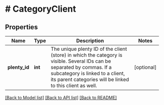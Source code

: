 # # CategoryClient

## Properties

Name | Type | Description | Notes
------------ | ------------- | ------------- | -------------
**plenty_id** | **int** | The unique plenty ID of the client (store) in which the category is visible. Several IDs can be separated by commas. If a subcategory is linked to a client, its parent categories will be linked to this client as well. | [optional] 

[[Back to Model list]](../../README.md#documentation-for-models) [[Back to API list]](../../README.md#documentation-for-api-endpoints) [[Back to README]](../../README.md)


